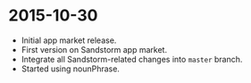 # 2015-10-30

* Initial app market release.
* First version on Sandstorm app market.
* Integrate all Sandstorm-related changes into `master` branch.
* Started using nounPhrase.
